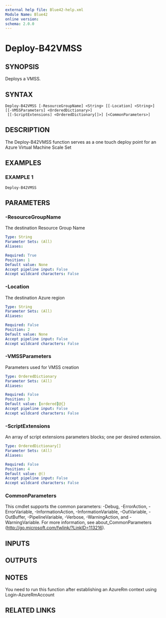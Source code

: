 ```yaml
---
external help file: Blue42-help.xml
Module Name: Blue42
online version:
schema: 2.0.0
---
```


# Deploy-B42VMSS

## SYNOPSIS
Deploys a VMSS.

## SYNTAX

```
Deploy-B42VMSS [-ResourceGroupName] <String> [[-Location] <String>] [[-VMSSParameters] <OrderedDictionary>]
 [[-ScriptExtensions] <OrderedDictionary[]>] [<CommonParameters>]
```

## DESCRIPTION
The Deploy-B42VMSS function serves as a one touch deploy point for an Azure Virtual Machine Scale Set

## EXAMPLES

### EXAMPLE 1
```
Deploy-B42VMSS
```

## PARAMETERS

### -ResourceGroupName
The destination Resource Group Name

```yaml
Type: String
Parameter Sets: (All)
Aliases:

Required: True
Position: 1
Default value: None
Accept pipeline input: False
Accept wildcard characters: False
```

### -Location
The destination Azure region

```yaml
Type: String
Parameter Sets: (All)
Aliases:

Required: False
Position: 2
Default value: None
Accept pipeline input: False
Accept wildcard characters: False
```

### -VMSSParameters
Parameters used for VMSS creation

```yaml
Type: OrderedDictionary
Parameter Sets: (All)
Aliases:

Required: False
Position: 3
Default value: [ordered]@{}
Accept pipeline input: False
Accept wildcard characters: False
```

### -ScriptExtensions
An array of script extensions parameters blocks; one per desired extension.

```yaml
Type: OrderedDictionary[]
Parameter Sets: (All)
Aliases:

Required: False
Position: 4
Default value: @()
Accept pipeline input: False
Accept wildcard characters: False
```

### CommonParameters
This cmdlet supports the common parameters: -Debug, -ErrorAction, -ErrorVariable, -InformationAction, -InformationVariable, -OutVariable, -OutBuffer, -PipelineVariable, -Verbose, -WarningAction, and -WarningVariable.
For more information, see about_CommonParameters (http://go.microsoft.com/fwlink/?LinkID=113216).

## INPUTS

## OUTPUTS

## NOTES
You need to run this function after establishing an AzureRm context using Login-AzureRmAccount

## RELATED LINKS
